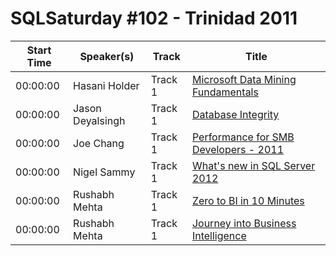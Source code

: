 # SQLSaturday #102 - Trinidad 2011
Start Time|Speaker(s)|Track|Title
---|---|---|---
00:00:00|Hasani Holder|Track 1|[Microsoft Data Mining Fundamentals](30298.md)
00:00:00|Jason Deyalsingh|Track 1|[Database Integrity](30493.md)
00:00:00|Joe Chang|Track 1|[Performance for SMB Developers - 2011](30591.md)
00:00:00|Nigel Sammy|Track 1|[What's new in SQL Server 2012](32077.md)
00:00:00|Rushabh Mehta|Track 1|[Zero to BI in 10 Minutes](32536.md)
00:00:00|Rushabh Mehta|Track 1|[Journey into Business Intelligence](32537.md)
